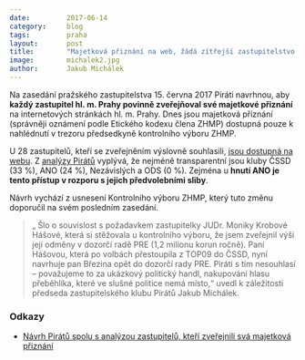 ```yaml
---
date:         2017-06-14
category:     blog
tags:         praha
layout:       post
title:        "Majetková přiznání na web, žádá zítřejší zastupitelstvo kontrolní výbor a Piráti" 
image:        michalek2.jpg
author:       Jakub Michálek
---
```


Na zasedání pražského zastupitelstva 15. června 2017 Piráti navrhnou, aby **každý zastupitel hl. m. Prahy povinně zveřejňoval své majetkové přiznání** na internetových stránkách hl. m. Prahy. Dnes jsou majetková přiznání (správněji oznámení podle Etického kodexu člena ZHMP) dostupná pouze k nahlédnutí v trezoru předsedkyně kontrolního výboru ZHMP. 

U 28 zastupitelů, kteří se zveřejněním výslovně souhlasili, [jsou dostupná na webu](http://www.praha.eu/jnp/cz/o_meste/primator_a_volene_organy/zastupitelstvo/eticky_kodex_clena_zastupitelstva/oznameni_dle_etickeho_kodexu_clena_zhmp/rok_2015/index.html). Z [analýzy Pirátů](/assets/pdf/navrh-eticky-kodex.pdf) vyplývá, že nejméně transparentní jsou kluby ČSSD (33 %), ANO (24 %), Nezávislých a ODS (0 %). Zejména u **hnutí ANO je tento přístup v rozporu s jejich předvolebními sliby**.

Návrh vychází z usnesení Kontrolního výboru ZHMP, který tuto změnu doporučil na svém posledním zasedání. 

> „ Šlo o souvislost s požadavkem zastupitelky JUDr. Moniky Krobové Hášové, která si stěžovala u kontrolního výboru, že jsem zveřejnil výši její odměny v dozorčí radě PRE (1,2 milionu korun ročně). Paní Hášovou, která po volbách přestoupila z TOP09 do ČSSD, nyní navrhuje pan Březina opět do dozorčí rady PRE. Piráti s tím nesouhlasí – považujeme to za ukázkový politický handl, nakupování hlasu přeběhlíka, které ve slušné politice nemá místo,“ uvedl k záležitosti předseda zastupitelského klubu Pirátů Jakub Michálek.

### Odkazy

* [Návrh Pirátů spolu s analýzou zastupitelů, kteří zveřejnili svá majetková přiznání](/assets/pdf/navrh-eticky-kodex.pdf)
